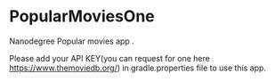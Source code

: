 # PopularMoviesOne
Nanodegree Popular movies app .

Please add your API KEY(you can request for one here https://www.themoviedb.org/) in gradle.properties file to use this app.

